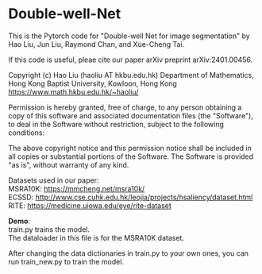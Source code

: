 # Double-well-Net

This is the Pytorch code for "Double-well Net for image segmentation" by Hao Liu, Jun Liu, Raymond Chan, and Xue-Cheng Tai.

If this code is useful, pleae cite our paper
arXiv preprint arXiv:2401.00456.

Copyright (c) Hao Liu (haoliu AT hkbu.edu.hk)
Department of Mathematics,
Hong Kong Baptist University,
Kowloon, Hong Kong
https://www.math.hkbu.edu.hk/~haoliu/

Permission is hereby granted, free of charge, to any person obtaining a copy of this software and associated documentation files (the "Software"), to deal in the Software without restriction, subject to the following conditions:

The above copyright notice and this permission notice shall be included in all copies or substantial portions of the Software. The Software is provided "as is", without warranty of any kind.

Datasets used in our paper:<br />
MSRA10K: https://mmcheng.net/msra10k/<br />
ECSSD: http://www.cse.cuhk.edu.hk/leojia/projects/hsaliency/dataset.html<br />
RITE: https://medicine.uiowa.edu/eye/rite-dataset

**Demo**:<br />
train.py trains the model.<br />
The dataloader in this file is for the MSRA10K dataset.

After changing the data dictionaries in train.py to your own ones, you can run train_new.py to train the model.


